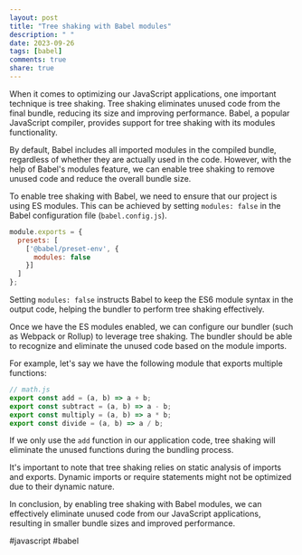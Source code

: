 ```yaml
---
layout: post
title: "Tree shaking with Babel modules"
description: " "
date: 2023-09-26
tags: [babel]
comments: true
share: true
---
```


When it comes to optimizing our JavaScript applications, one important technique is tree shaking. Tree shaking eliminates unused code from the final bundle, reducing its size and improving performance. Babel, a popular JavaScript compiler, provides support for tree shaking with its modules functionality.

By default, Babel includes all imported modules in the compiled bundle, regardless of whether they are actually used in the code. However, with the help of Babel's modules feature, we can enable tree shaking to remove unused code and reduce the overall bundle size.

To enable tree shaking with Babel, we need to ensure that our project is using ES modules. This can be achieved by setting `modules: false` in the Babel configuration file (`babel.config.js`).

```javascript
module.exports = {
  presets: [
    ['@babel/preset-env', {
      modules: false
    }]
  ]
};
```

Setting `modules: false` instructs Babel to keep the ES6 module syntax in the output code, helping the bundler to perform tree shaking effectively.

Once we have the ES modules enabled, we can configure our bundler (such as Webpack or Rollup) to leverage tree shaking. The bundler should be able to recognize and eliminate the unused code based on the module imports.

For example, let's say we have the following module that exports multiple functions:

```javascript
// math.js
export const add = (a, b) => a + b;
export const subtract = (a, b) => a - b;
export const multiply = (a, b) => a * b;
export const divide = (a, b) => a / b;
```

If we only use the `add` function in our application code, tree shaking will eliminate the unused functions during the bundling process.

It's important to note that tree shaking relies on static analysis of imports and exports. Dynamic imports or require statements might not be optimized due to their dynamic nature.

In conclusion, by enabling tree shaking with Babel modules, we can effectively eliminate unused code from our JavaScript applications, resulting in smaller bundle sizes and improved performance.

#javascript #babel